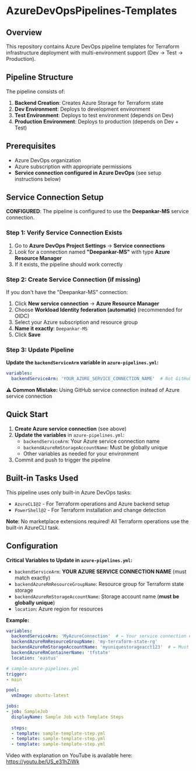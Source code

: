 # AzureDevOpsPipelines-Templates

## Overview
This repository contains Azure DevOps pipeline templates for Terraform infrastructure deployment with multi-environment support (Dev → Test → Production).

## Pipeline Structure
The pipeline consists of:
1. **Backend Creation**: Creates Azure Storage for Terraform state
2. **Dev Environment**: Deploys to development environment
3. **Test Environment**: Deploys to test environment (depends on Dev)
4. **Production Environment**: Deploys to production (depends on Dev + Test)

## Prerequisites
- Azure DevOps organization
- Azure subscription with appropriate permissions
- **Service connection configured in Azure DevOps** (see setup instructions below)

## Service Connection Setup
**CONFIGURED**: The pipeline is configured to use the **Deepankar-MS** service connection.

### Step 1: Verify Service Connection Exists
1. Go to **Azure DevOps Project Settings** → **Service connections**
2. Look for a connection named **"Deepankar-MS"** with type **Azure Resource Manager**
3. If it exists, the pipeline should work correctly

### Step 2: Create Service Connection (if missing)
If you don't have the "Deepankar-MS" connection:
1. Click **New service connection** → **Azure Resource Manager**
2. Choose **Workload Identity federation (automatic)** (recommended for OIDC)
3. Select your Azure subscription and resource group
4. **Name it exactly**: `Deepankar-MS`
5. Click **Save**

### Step 3: Update Pipeline
**Update the `backendServiceArm` variable in `azure-pipelines.yml`:**
```yaml
variables:
  backendServiceArm: 'YOUR_AZURE_SERVICE_CONNECTION_NAME'  # Not GitHub connection!
```

**⚠️ Common Mistake:** Using GitHub service connection instead of Azure service connection

## Quick Start
1. **Create Azure service connection** (see above)
2. **Update the variables** in `azure-pipelines.yml`:
   - `backendServiceArm`: Your Azure service connection name
   - `backendAzureRmStorageAccountName`: Must be globally unique
   - Other variables as needed for your environment
3. Commit and push to trigger the pipeline

## Built-in Tasks Used
This pipeline uses only built-in Azure DevOps tasks:
- `AzureCLI@2` - For Terraform operations and Azure backend setup
- `PowerShell@2` - For Terraform installation and change detection

**Note**: No marketplace extensions required! All Terraform operations use the built-in AzureCLI task.

## Configuration
**Critical Variables to Update in `azure-pipelines.yml`:**
- `backendServiceArm`: **YOUR AZURE SERVICE CONNECTION NAME** (must match exactly)
- `backendAzureRmResourceGroupName`: Resource group for Terraform state storage
- `backendAzureRmStorageAccountName`: Storage account name (**must be globally unique**)
- `location`: Azure region for resources

**Example:**
```yaml
variables:
  backendServiceArm: 'MyAzureConnection'  # ← Your service connection name
  backendAzureRmResourceGroupName: 'my-terraform-state-rg'
  backendAzureRmStorageAccountName: 'myuniquestorageacct123'  # ← Must be globally unique
  backendAzureRmContainerName: 'tfstate'
  location: 'eastus'
```

```yaml
# sample-azure-pipelines.yml
trigger:
- main

pool:
  vmImage: ubuntu-latest

jobs:
- job: SampleJob
  displayName: Sample Job with Template Steps
  
  steps:
  - template: sample-template-step.yml
  - template: sample-template-step.yml
  - template: sample-template-step.yml
```

Video with explanation on YouTube is available here: https://youtu.be/US_e31hZiWk
